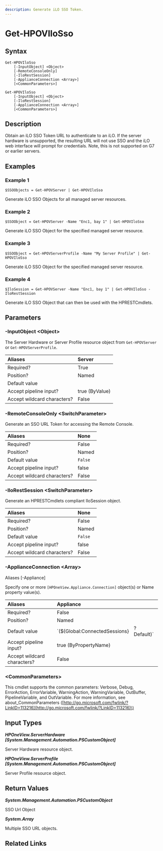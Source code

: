 ```yaml
---
description: Generate iLO SSO Token.
---
```


# Get-HPOVIloSso

## Syntax

```text
Get-HPOVIloSso
    [-InputObject] <Object>
    [-RemoteConsoleOnly]
    [-IloRestSession]
    [-ApplianceConnection <Array>]
    [<CommonParameters>]
```

```text
Get-HPOVIloSso
    [-InputObject] <Object>
    [-IloRestSession]
    [-ApplianceConnection <Array>]
    [<CommonParameters>]
```

## Description

Obtain an iLO SSO Token URL to authenticate to an iLO. If the server hardware is unsupported, the resulting URL will not use SSO and the iLO web interface will prompt for credentials. Note, this is not supported on G7 or earlier servers.

## Examples

### Example 1

```text
$SSOObjects = Get-HPOVServer | Get-HPOVIloSso
```

Generate iLO SSO Objects for all managed server resources.

### Example 2

```text
$SSOObject = Get-HPOVServer -Name "Enc1, bay 1" | Get-HPOVIloSso
```

Generate iLO SSO Object for the specified managed server resource.

### Example 3

```text
$SSOObject = Get-HPOVServerProfile -Name "My Server Profile" | Get-HPOVIloSso
```

Generate iLO SSO Object for the specified managed server resource.

### Example 4

```text
$IloSession = Get-HPOVServer -Name "Enc1, bay 1" | Get-HPOVIloSso -IloRestSession
```

Generate iLO SSO Object that can then be used with the HPRESTCmdlets.

## Parameters

### -InputObject &lt;Object&gt;

The Server Hardware or Server Profile resource object from `Get-HPOVServer` or `Get-HPOVServerProfile`.

| Aliases | Server |
| :--- | :--- |
| Required? | True |
| Position? | Named |
| Default value |  |
| Accept pipeline input? | true \(ByValue\) |
| Accept wildcard characters? | False |

### -RemoteConsoleOnly &lt;SwitchParameter&gt;

Generate an SSO URL Token for accessing the Remote Console.

| Aliases | None |
| :--- | :--- |
| Required? | False |
| Position? | Named |
| Default value | `False` |
| Accept pipeline input? | false |
| Accept wildcard characters? | False |

### -IloRestSession &lt;SwitchParameter&gt;

Generate an HPRESTCmdlets compliant IloSession object.

| Aliases | None |
| :--- | :--- |
| Required? | False |
| Position? | Named |
| Default value | `False` |
| Accept pipeline input? | false |
| Accept wildcard characters? | False |

### -ApplianceConnection &lt;Array&gt;

Aliases \[-Appliance\]

Specify one or more `[HPOneView.Appliance.Connection]` object\(s\) or Name property value\(s\).

| Aliases | Appliance |  |
| :--- | :--- | :--- |
| Required? | False |  |
| Position? | Named |  |
| Default value | \`\(${Global:ConnectedSessions} | ? Default\)\` |
| Accept pipeline input? | true \(ByPropertyName\) |  |
| Accept wildcard characters? | False |  |

### &lt;CommonParameters&gt;

This cmdlet supports the common parameters: Verbose, Debug, ErrorAction, ErrorVariable, WarningAction, WarningVariable, OutBuffer, PipelineVariable, and OutVariable. For more information, see about\_CommonParameters \([http://go.microsoft.com/fwlink/?LinkID=113216](http://go.microsoft.com/fwlink/?LinkID=113216)\)

## Input Types

_**HPOneView.ServerHardware \[System.Management.Automation.PSCustomObject\]**_

Server Hardware resource object.

_**HPOneView.ServerProfile \[System.Management.Automation.PSCustomObject\]**_

Server Profile resource object.

## Return Values

_**System.Management.Automation.PSCustomObject**_

SSO Url Object

_**System.Array**_

Multiple SSO URL objects.

## Related Links

